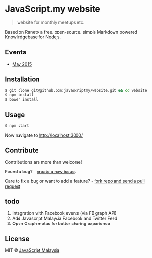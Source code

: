 # JavaScript.my website
> website for monthly meetups etc.

Based on [Raneto](http://raneto.com) a free, open-source, simple Markdown powered Knowledgebase for Nodejs.


## Events
- [May 2015](https://github.com/javascriptmy/2015-may-meetup)


## Installation

```sh
$ git clone git@github.com:javascriptmy/website.git && cd website
$ npm install
$ bower install
```


## Usage
```sh
$ npm start
```
Now navigate to [http://localhost:3000/](http://localhost:3000/)


## Contribute
Contributions are more than welcome!

Found a bug? - [create a new issue](https://github.com/javascriptmy/website/issues/new). 

Care to fix a bug or want to add a feature? - [fork repo and send a pull request](https://github.com/javascriptmy/website)


## todo
1. Integration with Facebook events (via FB graph API)
2. Add Javascript Malaysia Facebook and Twitter Feed
3. Open Graph metas for better sharing experience


## License
MIT © [JavaScript Malaysia](http://javascript.my)
